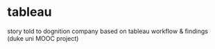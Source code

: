 # tableau
story told to dognition company based on tableau workflow &amp; findings (duke uni MOOC project)
